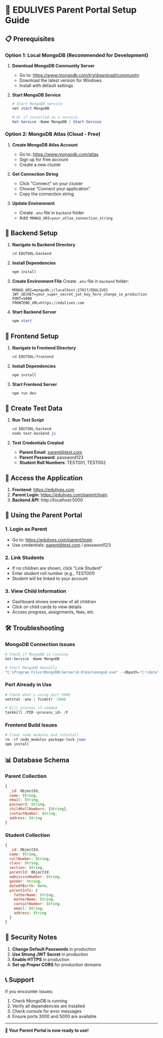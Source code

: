 # 🚀 EDULIVES Parent Portal Setup Guide

## 📋 Prerequisites

### Option 1: Local MongoDB (Recommended for Development)

1. **Download MongoDB Community Server**
   - Go to: https://www.mongodb.com/try/download/community
   - Download the latest version for Windows
   - Install with default settings

2. **Start MongoDB Service**
   ```powershell
   # Start MongoDB service
   net start MongoDB
   
   # Or if installed as a service
   Get-Service -Name MongoDB | Start-Service
   ```

### Option 2: MongoDB Atlas (Cloud - Free)

1. **Create MongoDB Atlas Account**
   - Go to: https://www.mongodb.com/atlas
   - Sign up for free account
   - Create a new cluster

2. **Get Connection String**
   - Click "Connect" on your cluster
   - Choose "Connect your application"
   - Copy the connection string

3. **Update Environment**
   - Create `.env` file in `backend` folder
   - Add: `MONGO_URI=your_atlas_connection_string`

## 🔧 Backend Setup

1. **Navigate to Backend Directory**
   ```powershell
   cd EDUTOOL/backend
   ```

2. **Install Dependencies**
   ```powershell
   npm install
   ```

3. **Create Environment File**
   Create `.env` file in `backend` folder:
   ```
   MONGO_URI=mongodb://localhost:27017/EDULIVES
   JWT_SECRET=your_super_secret_jwt_key_here_change_in_production
   PORT=5000
   FRONTEND_URL=https://edulives.com
   ```

4. **Start Backend Server**
   ```powershell
   npm start
   ```

## 🎨 Frontend Setup

1. **Navigate to Frontend Directory**
   ```powershell
   cd EDUTOOL/frontend
   ```

2. **Install Dependencies**
   ```powershell
   npm install
   ```

3. **Start Frontend Server**
   ```powershell
   npm run dev
   ```

## 🧪 Create Test Data

1. **Run Test Script**
   ```powershell
   cd EDUTOOL/backend
   node test-backend.js
   ```

2. **Test Credentials Created**
   - **Parent Email**: parent@test.com
   - **Parent Password**: password123
   - **Student Roll Numbers**: TEST001, TEST002

## 🔗 Access the Application

1. **Frontend**: https://edulives.com
2. **Parent Login**: https://edulives.com/parent/login
3. **Backend API**: http://localhost:5000

## 📱 Using the Parent Portal

### 1. **Login as Parent**
- Go to: https://edulives.com/parent/login
- Use credentials: parent@test.com / password123

### 2. **Link Students**
- If no children are shown, click "Link Student"
- Enter student roll number (e.g., TEST001)
- Student will be linked to your account

### 3. **View Child Information**
- Dashboard shows overview of all children
- Click on child cards to view details
- Access progress, assignments, fees, etc.

## 🛠️ Troubleshooting

### MongoDB Connection Issues
```powershell
# Check if MongoDB is running
Get-Service -Name MongoDB

# Start MongoDB manually
"C:\Program Files\MongoDB\Server\6.0\bin\mongod.exe" --dbpath="C:\data\db"
```

### Port Already in Use
```powershell
# Check what's using port 5000
netstat -ano | findstr :5000

# Kill process if needed
taskkill /PID <process_id> /F
```

### Frontend Build Issues
```powershell
# Clear node modules and reinstall
rm -rf node_modules package-lock.json
npm install
```

## 📊 Database Schema

### Parent Collection
```javascript
{
  _id: ObjectId,
  name: String,
  email: String,
  password: String,
  childRollNumbers: [String],
  contactNumber: String,
  address: String
}
```

### Student Collection
```javascript
{
  _id: ObjectId,
  name: String,
  rollNumber: String,
  class: String,
  section: String,
  parentId: ObjectId,
  admissionNumber: String,
  gender: String,
  dateOfBirth: Date,
  parentInfo: {
    fatherName: String,
    motherName: String,
    contactNumber: String,
    email: String,
    address: String
  }
}
```

## 🔐 Security Notes

1. **Change Default Passwords** in production
2. **Use Strong JWT Secret** in production
3. **Enable HTTPS** in production
4. **Set up Proper CORS** for production domains

## 📞 Support

If you encounter issues:
1. Check MongoDB is running
2. Verify all dependencies are installed
3. Check console for error messages
4. Ensure ports 3000 and 5000 are available

---

**🎉 Your Parent Portal is now ready to use!** 